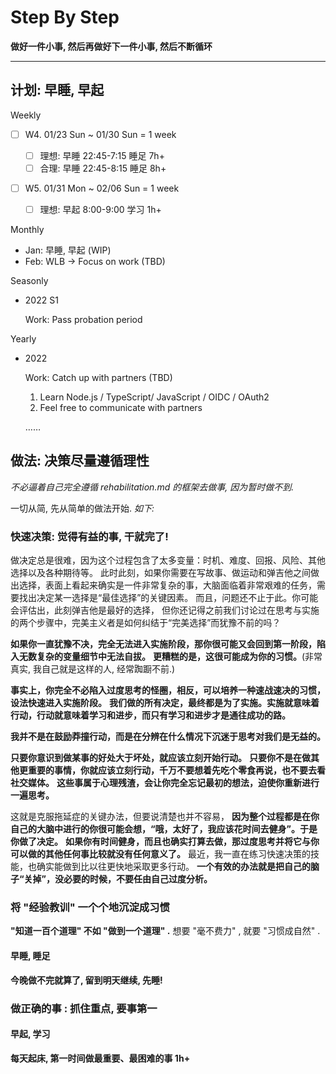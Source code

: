# Step By Step

**做好一件小事, 然后再做好下一件小事, 然后不断循环**

---

## 计划: 早睡, 早起

Weekly

-   [ ] W4. 01/23 Sun ~ 01/30 Sun = 1 week

    - [ ] 理想: 早睡 22:45-7:15 睡足 7h+
    - [ ] 合理: 早睡 22:45-8:15 睡足 8h+

-   [ ] W5. 01/31 Mon ~ 02/06 Sun = 1 week

    - [ ] 理想: 早起 8:00-9:00 学习 1h+

Monthly

-   Jan: 早睡, 早起 (WIP)
-   Feb: WLB → Focus on work (TBD)

Seasonly

-   2022 S1

    Work: Pass probation period

Yearly

-   2022

    Work: Catch up with partners (TBD)

    1. Learn Node.js / TypeScript/ JavaScript / OIDC / OAuth2
    2. Feel free to communicate with partners

    ……

## 做法: 决策尽量遵循理性

_不必逼着自己完全遵循 rehabilitation.md 的框架去做事, 因为暂时做不到._

一切从简, 先从简单的做法开始. _如下:_

### 快速决策: 觉得有益的事, 干就完了!

做决定总是很难，因为这个过程包含了太多变量：时机、难度、回报、风险、其他选择以及各种期待等。
此时此刻，如果你需要在写故事、做运动和弹吉他之间做出选择，表面上看起来确实是一件非常复杂的事，大脑面临着非常艰难的任务，需要找出决定某一选择是“最佳选择”的关键因素。
而且，问题还不止于此。你可能会评估出，此刻弹吉他是最好的选择，
但你还记得之前我们讨论过在思考与实施的两个步骤中，完美主义者是如何纠结于“完美选择”而犹豫不前的吗？

**如果你一直犹豫不决，完全无法进入实施阶段，那你很可能又会回到第一阶段，陷入无数复杂的变量细节中无法自拔。**
**更糟糕的是，这很可能成为你的习惯。**(非常真实, 我自己就是这样的人, 经常踟蹰不前.)

**事实上，你完全不必陷入过度思考的怪圈，相反，可以培养一种速战速决的习惯，设法快速进入实施阶段。**
**我们做的所有决定，最终都是为了实施。实施就意味着行动，行动就意味着学习和进步，而只有学习和进步才是通往成功的路。**

**我并不是在鼓励莽撞行动，而是在分辨在什么情况下沉迷于思考对我们是无益的。**

**只要你意识到做某事的好处大于坏处，就应该立刻开始行动。**
**只要你不是在做其他更重要的事情，你就应该立刻行动，千万不要想着先吃个零食再说，也不要去看社交媒体。**
**这些事属于心理残渣，会让你完全忘记最初的想法，迫使你重新进行一遍思考。**

这就是克服拖延症的关键办法，但要说清楚也并不容易，
**因为整个过程都是在你自己的大脑中进行的你很可能会想，“哦，太好了，我应该花时间去健身”。于是你做了决定。**
**如果你有时间健身，而且也确实打算去做，那过度思考并将它与你可以做的其他任何事比较就没有任何意义了。**
最近，我一直在练习快速决策的技能，也确实能做到比以往更快地采取更多行动。
**一个有效的办法就是把自己的脑子“关掉”，没必要的时候，不要任由自己过度分析。**

### 将 "经验教训" 一个个地沉淀成习惯

**"知道一百个道理" 不如 "做到一个道理" .**
想要 "毫不费力" , 就要 "习惯成自然" .

#### 早睡, 睡足

**今晚做不完就算了, 留到明天继续, 先睡!**

<!--

Next up:

- [ ] 每天运动 (30min+)
- [ ] 每天学习 (1-2h+)
- [ ] 不抓脸挤痘! 三十岁后要为自己的容貌负责.
- [ ] TBD

-->

### 做正确的事 : **抓住重点, 要事第一**

#### 早起, 学习

**每天起床, 第一时间做最重要、最困难的事 1h+**
